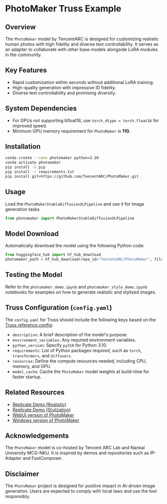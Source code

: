 # PhotoMaker Truss Example

## Overview

The `PhotoMaker` model by TencentARC is designed for customizing realistic human photos with high fidelity and diverse text controllability. It serves as an adapter to collaborate with other base models alongside LoRA modules in the community.

## Key Features

- Rapid customization within seconds without additional LoRA training.
- High-quality generation with impressive ID fidelity.
- Diverse text controllability and promising diversity.

## System Dependencies

- For GPUs not supporting bfloat16, use `torch_dtype = torch.float16` for improved speed.
- Minimum GPU memory requirement for `PhotoMaker` is **11G**.

## Installation

```bash
conda create --name photomaker python=3.10
conda activate photomaker
pip install -U pip
pip install -r requirements.txt
pip install git+https://github.com/TencentARC/PhotoMaker.git
```

## Usage

Load the `PhotoMakerStableDiffusionXLPipeline` and use it for image generation tasks.

```python
from photomaker import PhotoMakerStableDiffusionXLPipeline
```

## Model Download

Automatically download the model using the following Python code:

```python
from huggingface_hub import hf_hub_download
photomaker_path = hf_hub_download(repo_id="TencentARC/PhotoMaker", filename="photomaker-v1.bin", repo_type="model")
```

## Testing the Model

Refer to the `photomaker_demo.ipynb` and `photomaker_style_demo.ipynb` notebooks for examples on how to generate realistic and stylized images.

## Truss Configuration (`config.yaml`)

The `config.yaml` for Truss should include the following keys based on the [Truss reference config](https://truss.baseten.co/reference/config):
- `description`: A brief description of the model's purpose.
- `environment_variables`: Any required environment variables.
- `python_version`: Specify `py310` for Python 3.10.
- `requirements`: List of Python packages required, such as `torch`, `transformers`, and `diffusers`.
- `resources`: Define the compute resources needed, including CPU, memory, and GPU.
- `model_cache`: Cache the `PhotoMaker` model weights at build-time for faster startup.

## Related Resources

- [Replicate Demo (Realistic)](https://replicate.com/jd7h/photomaker)
- [Replicate Demo (Stylization)](https://replicate.com/yorickvp/photomaker-style)
- [WebUI version of PhotoMaker](https://github.com/lllyasviel/stable-diffusion-webui-forge)
- [Windows version of PhotoMaker](https://github.com/bmaltais/PhotoMaker)

## Acknowledgements

The `PhotoMaker` model is co-hosted by Tencent ARC Lab and Nankai University MCG-NKU. It is inspired by demos and repositories such as IP-Adapter and FastComposer.

## Disclaimer

The `PhotoMaker` project is designed for positive impact in AI-driven image generation. Users are expected to comply with local laws and use the tool responsibly.
